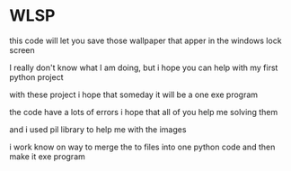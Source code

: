 # WLSP

this code will let you save those wallpaper that apper in the windows lock screen 

I really don't know what I am doing, but i hope you can help with my first python project

with these project i hope that someday it will be a one exe program

the code have a lots of errors i hope that all of you help me solving them  

and i used pil library to help me with the images

i work know on way to merge the to files into one python code and then make it exe program

